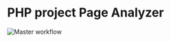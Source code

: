 # PHP project Page Analyzer

![Master workflow](https://github.com/matveevsa/php-project-lvl3/workflows/Master%20workflow/badge.svg)